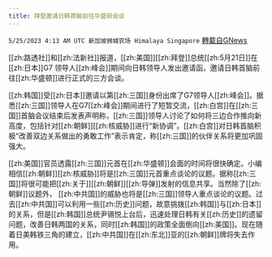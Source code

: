 ```yaml
---
title: 拜登邀请日韩首脑前往华盛顿会谈
---
```

`5/25/2023 4:13 AM UTC 新加坡狮城农场 Himalaya Singapore` [轉載自GNews](https://gnews.org/articles/1329251)

 [[zh:路透社]]和[[zh:法新社]]报道，[[zh:美国]][[zh:拜登]]总统[[zh:5月21日]]在[[zh:日本]]G7 领导人[[zh:峰会]]期间向日韩领导人发出邀请函，邀请日韩首脑前往[[zh:华盛顿]]进行正式的三方会谈。

[[zh:韩国]]受[[zh:日本]]邀请以第[[zh:三国]]身份出席了G7领导人[[zh:峰会]]。据悉[[zh:三国]]领导人在G7[[zh:峰会]]期间进行了短暂交流，[[zh:白宫]]在[[zh:三国]]首脑会议结束后发表声明称，[[zh:三国]]领导人讨论了如何将三边合作推向新高度，包括针对[[zh:朝鲜]][[zh:核威胁]]进行“新协调”。[[zh:白宫]]对日韩首脑积极“改善双边关系做出的勇敢工作”表示肯定，称[[zh:三国]]的伙伴关系将更加巩固强大。

[[zh:美国]]官员透露[[zh:三国]]元首在[[zh:华盛顿]]会面的时间将很快确定。小编相信[[zh:朝鲜]][[zh:核威胁]]将是[[zh:三国]]元首重点谈论的议题。据称[[zh:三国]]将很可能把[[zh:关于]][[zh:朝鲜]][[zh:导弹]]发射的信息共享。当然除了[[zh:朝鲜]]议题外， [[zh:中共国]]的威胁也将是[[zh:三国]]领导人重点谈论的议题。过去[[zh:中共国]]可以利用一些[[zh:历史]]问题，故意挑拨[[zh:韩国]]与[[zh:日本]]的关系，但是[[zh:韩国]]总统尹锡悦上台后，迅速处理日韩有关[[zh:历史]]的遗留问题，改善日韩两国的关系，同时[[zh:韩国]]的政策全面倒向[[zh:美国]]。现在随着日美韩铁三角的建立，[[zh:中共国]]在[[zh:东北]]亚的[[zh:朝鲜]]牌将失去作用。
